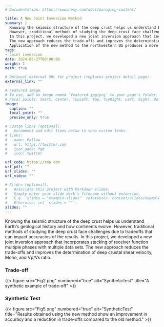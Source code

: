 ```yaml
---
# Documentation: https://wowchemy.com/docs/managing-content/

title: A New Joint Inversion Method
summary: |
  Knowing the seismic structure of the deep crust helps us understand Earth's geological history and how continents evolve. 
  However, traditional methods of studying the deep crust face challenges due to tradeoffs that can impact accuracies of the results. 
  In this project, we developed a new joint inversion approach that incorporates stacking of receiver function multiple phases with multiple data sets.
  The new approach reduces the trade-offs and improves the determination of deep crustal shear velocity, Moho, and Vp/Vs ratio.
  Application of the new method to the northwestern US produces a more accurate model that exhibits geologically coherent structures.
tags:
- Joint inversion
date: 2024-06-27T00:00:00
weight: 1
math: true

# Optional external URL for project (replaces project detail page).
external_link: ""

# Featured image
# To use, add an image named `featured.jpg/png` to your page's folder.
# Focal points: Smart, Center, TopLeft, Top, TopRight, Left, Right, BottomLeft, Bottom, BottomRight.
image:
  caption: ""
  focal_point: ""
  preview_only: true

# Custom links (optional).
#   Uncomment and edit lines below to show custom links.
# links:
# - name: Follow
#   url: https://twitter.com
#   icon_pack: fab
#   icon: twitter

url_code: https://tmp.com
url_pdf: ""
url_slides: ""
url_video: ""

# Slides (optional).
#   Associate this project with Markdown slides.
#   Simply enter your slide deck's filename without extension.
#   E.g. `slides = "example-slides"` references `content/slides/example-slides.md`.
#   Otherwise, set `slides = ""`.
slides: ""
---
```


Knowing the seismic structure of the deep crust helps us understand Earth's geological history and how continents evolve.
  However, traditional methods of studying the deep crust face challenges due to tradeoffs that can impact accuracies of the results.
  In this project, we developed a new joint inversion approach that incorporates stacking of receiver function multiple phases with multiple data sets.
  The new approach reduces the trade-offs and improves the determination of deep crustal shear velocity, Moho, and Vp/Vs ratio.

### Trade-off

{{< figure src="Fig2.png" numbered="true" alt="SyntheticTest" title="A synthetic example of trade-off" >}}

### Synthetic Test

{{< figure src="Fig5.png" numbered="true" alt="SyntheticTest" title="Results obtained using the new method show an improvement in accuracy and a reduction in trade-offs compared to the old method." >}}
